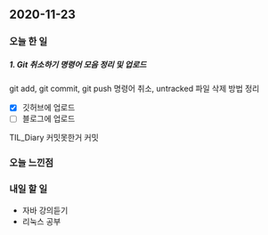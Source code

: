 2020-11-23
--

### 오늘 한 일

##### 1. Git 취소하기 명령어 모음 정리 및 업로드
git add, git commit,  git push 명령어 취소, untracked 파일 삭제 방법 정리 

- [x] 깃허브에 업로드
- [ ] 블로그에 업로드 

TIL_Diary 커밋못한거 커밋

### 오늘 느낀점

### 내일 할 일
* 자바 강의듣기
* 리눅스 공부




